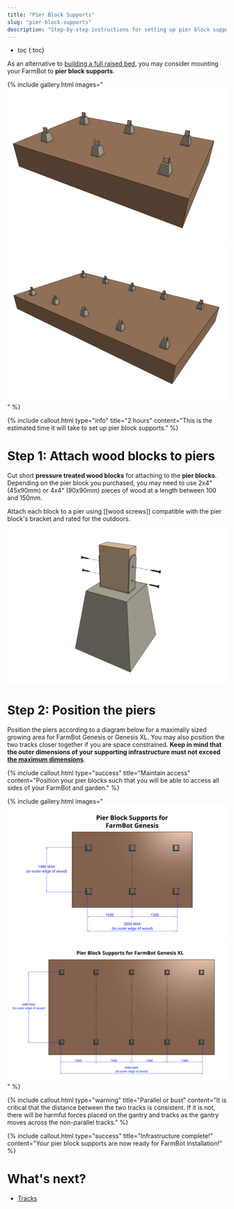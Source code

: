 ```yaml
---
title: "Pier Block Supports"
slug: "pier-block-supports"
description: "Step-by-step instructions for setting up pier block supports for FarmBot Genesis or Genesis XL"
---
```


* toc
{:toc}

As an alternative to [building a full raised bed](raised-bed.md), you may consider mounting your FarmBot to **pier block supports**.

{% include gallery.html images="
![pier block supports for FarmBot Genesis](_images/pier_block_supports_genesis.png)
![pier block supports for FarmBot Genesis XL](_images/pier_block_supports_genesis_xl.png)
" %}

{%
include callout.html
type="info"
title="2 hours"
content="This is the estimated time it will take to set up pier block supports."
%}

# Step 1: Attach wood blocks to piers

Cut short **pressure treated wood blocks** for attaching to the **pier blocks**. Depending on the pier block you purchased, you may need to use 2x4" (45x90mm) or 4x4" (90x90mm) pieces of wood at a length between 100 and 150mm.

Attach each block to a pier using [[wood screws]] compatible with the pier block's bracket and rated for the outdoors.

![screw block to pier](_images/screw_block_to_pier.png)

# Step 2: Position the piers

Position the piers according to a diagram below for a maximally sized growing area for FarmBot Genesis or Genesis XL. You may also position the two tracks closer together if you are space constrained. **Keep in mind that the outer dimensions of your supporting infrastructure must not exceed [the maximum dimensions](raised-bed.md#maximum-raised-bed-size)**.

{%
include callout.html
type="success"
title="Maintain access"
content="Position your pier blocks such that you will be able to access all sides of your FarmBot and garden."
%}

{% include gallery.html images="
![pier block position diagram for FarmBot Genesis](_images/pier_block_diagram_genesis.png)
![pier block position diagram for FarmBot Genesis XL](_images/pier_block_diagram_genesis_xl.png)
" %}

{%
include callout.html
type="warning"
title="Parallel or bust"
content="It is critical that the distance between the two tracks is consistent. If it is not, there will be harmful forces placed on the gantry and tracks as the gantry moves across the non-parallel tracks."
%}

{%
include callout.html
type="success"
title="Infrastructure complete!"
content="Your pier block supports are now ready for FarmBot installation!"
%}


# What's next?

 * [Tracks](../tracks.md)
